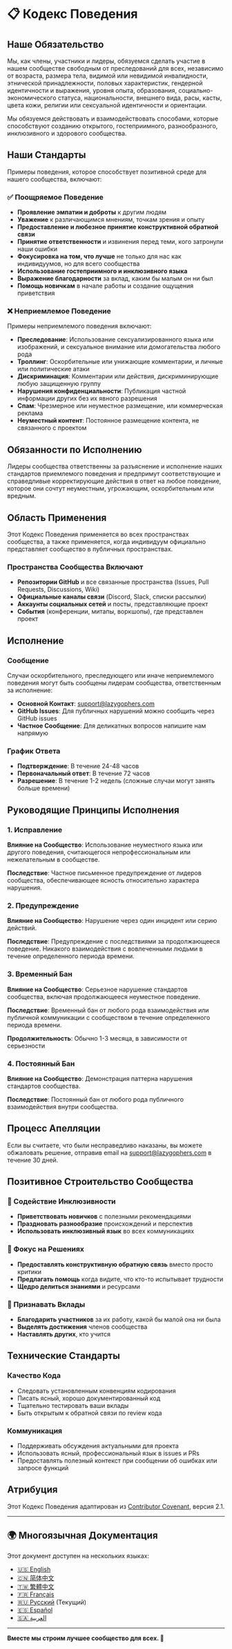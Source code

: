 # 📋 Кодекс Поведения

## Наше Обязательство

Мы, как члены, участники и лидеры, обязуемся сделать участие в нашем сообществе свободным от преследований для всех, независимо от возраста, размера тела, видимой или невидимой инвалидности, этнической принадлежности, половых характеристик, гендерной идентичности и выражения, уровня опыта, образования, социально-экономического статуса, национальности, внешнего вида, расы, касты, цвета кожи, религии или сексуальной идентичности и ориентации.

Мы обязуемся действовать и взаимодействовать способами, которые способствуют созданию открытого, гостеприимного, разнообразного, инклюзивного и здорового сообщества.

## Наши Стандарты

Примеры поведения, которое способствует позитивной среде для нашего сообщества, включают:

### ✅ Поощряемое Поведение

- **Проявление эмпатии и доброты** к другим людям
- **Уважение** к различающимся мнениям, точкам зрения и опыту
- **Предоставление и любезное принятие конструктивной обратной связи**
- **Принятие ответственности** и извинения перед теми, кого затронули наши ошибки
- **Фокусировка на том, что лучше** не только для нас как индивидуумов, но для всего сообщества
- **Использование гостеприимного и инклюзивного языка**
- **Выражение благодарности** за вклад, каким бы малым он ни был
- **Помощь новичкам** в начале работы и создание ощущения приветствия

### ❌ Неприемлемое Поведение

Примеры неприемлемого поведения включают:

- **Преследование**: Использование сексуализированного языка или изображений, и сексуальное внимание или домогательства любого рода
- **Троллинг**: Оскорбительные или унижающие комментарии, и личные или политические атаки
- **Дискриминация**: Комментарии или действия, дискриминирующие любую защищенную группу
- **Нарушения конфиденциальности**: Публикация частной информации других без их явного разрешения
- **Спам**: Чрезмерное или неуместное размещение, или коммерческая реклама
- **Неуместный контент**: Постоянное размещение контента, не связанного с проектом

## Обязанности по Исполнению

Лидеры сообщества ответственны за разъяснение и исполнение наших стандартов приемлемого поведения и предпримут соответствующие и справедливые корректирующие действия в ответ на любое поведение, которое они сочтут неуместным, угрожающим, оскорбительным или вредным.

## Область Применения

Этот Кодекс Поведения применяется во всех пространствах сообщества, а также применяется, когда индивидуум официально представляет сообщество в публичных пространствах.

### Пространства Сообщества Включают

- **Репозитории GitHub** и все связанные пространства (Issues, Pull Requests, Discussions, Wiki)
- **Официальные каналы связи** (Discord, Slack, списки рассылки)
- **Аккаунты социальных сетей** и посты, представляющие проект
- **События** (конференции, митапы, воркшопы), где представлен проект

## Исполнение

### Сообщение

Случаи оскорбительного, преследующего или иначе неприемлемого поведения могут быть сообщены лидерам сообщества, ответственным за исполнение:

- **Основной Контакт**: support@lazygophers.com
- **GitHub Issues**: Для публичных нарушений можно сообщить через GitHub issues
- **Частное Сообщение**: Для деликатных вопросов напишите нам напрямую

### График Ответа

- **Подтверждение**: В течение 24-48 часов
- **Первоначальный ответ**: В течение 72 часов
- **Разрешение**: В течение 1-2 недель (сложные случаи могут занять больше времени)

## Руководящие Принципы Исполнения

### 1. Исправление

**Влияние на Сообщество**: Использование неуместного языка или другого поведения, считающегося непрофессиональным или нежелательным в сообществе.

**Последствие**: Частное письменное предупреждение от лидеров сообщества, обеспечивающее ясность относительно характера нарушения.

### 2. Предупреждение

**Влияние на Сообщество**: Нарушение через один инцидент или серию действий.

**Последствие**: Предупреждение с последствиями за продолжающееся поведение. Никакого взаимодействия с вовлеченными людьми в течение определенного периода времени.

### 3. Временный Бан

**Влияние на Сообщество**: Серьезное нарушение стандартов сообщества, включая продолжающееся неуместное поведение.

**Последствие**: Временный бан от любого рода взаимодействия или публичной коммуникации с сообществом в течение определенного периода времени.

**Продолжительность**: Обычно 1-3 месяца, в зависимости от серьезности

### 4. Постоянный Бан

**Влияние на Сообщество**: Демонстрация паттерна нарушения стандартов сообщества.

**Последствие**: Постоянный бан от любого рода публичного взаимодействия внутри сообщества.

## Процесс Апелляции

Если вы считаете, что были несправедливо наказаны, вы можете обжаловать решение, отправив email на support@lazygophers.com в течение 30 дней.

## Позитивное Строительство Сообщества

### 🤝 Содействие Инклюзивности

- **Приветствовать новичков** с полезными рекомендациями
- **Праздновать разнообразие** происхождений и перспектив
- **Использовать инклюзивный язык** во всех коммуникациях

### 🎯 Фокус на Решениях

- **Предоставлять конструктивную обратную связь** вместо просто критики
- **Предлагать помощь** когда видите, что кто-то испытывает трудности
- **Щедро делиться знаниями** и ресурсами

### 🌟 Признавать Вклады

- **Благодарить участников** за их работу, какой бы малой она ни была
- **Выделять достижения** членов сообщества
- **Наставлять других**, кто учится

## Технические Стандарты

### Качество Кода

- Следовать установленным конвенциям кодирования
- Писать ясный, хорошо документированный код
- Тщательно тестировать ваши вклады
- Быть открытым к обратной связи по review кода

### Коммуникация

- Поддерживать обсуждения актуальными для проекта
- Использовать ясный, профессиональный язык в issues и PRs
- Предоставлять полезный контекст при сообщении об ошибках или запросе функций

## Атрибуция

Этот Кодекс Поведения адаптирован из [Contributor Covenant](https://www.contributor-covenant.org/), версия 2.1.

---

## 🌍 Многоязычная Документация

Этот документ доступен на нескольких языках:

- [🇺🇸 English](CODE_OF_CONDUCT.md)
- [🇨🇳 简体中文](CODE_OF_CONDUCT_zh-CN.md)
- [🇹🇼 繁體中文](CODE_OF_CONDUCT_zh-TW.md)
- [🇫🇷 Français](CODE_OF_CONDUCT_fr.md)
- [🇷🇺 Русский](CODE_OF_CONDUCT_ru.md) (Текущий)
- [🇪🇸 Español](CODE_OF_CONDUCT_es.md)
- [🇸🇦 العربية](CODE_OF_CONDUCT_ar.md)

---

**Вместе мы строим лучшее сообщество для всех. 🚀**